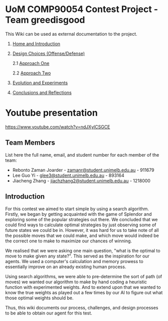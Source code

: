 # UoM COMP90054 Contest Project - Team greedisgood

This Wiki can be used as external documentation to the project.

1. [Home and Introduction]()
2. [Design Choices (Offense/Defense)](Design-Choices)

   2.1 [Approach One](AI-Method-1)

   2.2 [Approach Two](AI-Method-2)
3. [Evolution and Experiments](Evolution)
4. [Conclusions and Reflections](Conclusions-and-Reflections)

# Youtube presentation
https://www.youtube.com/watch?v=ndJXylCSGCE


## Team Members

List here the full name, email, and student number for each member of the team:

* Rebonto Zaman Joarder - zamanr@student.unimelb.edu.au - 911679
* Lee Guo Yi - glee3@student.unimelb.edu.au - 893164
* Jiacheng Zhang - jiachzhang2@student.unimelb.edu.au - 1218000

## Introduction

For this contest we aimed to start simple by using a search algorithm. Firstly, we began by getting acquainted with the game of Splendor and exploring some of the popular strategies out there. We concluded that we could find ways to calculate optimal strategies by just observing some of future states we could be in. However, it was hard for us to take note of all the possible moves that we could make, and which move would indeed be the correct one to make to maximize our chances of winning.

We realised that we were asking one main question, "what is the optimal to move to make given any state?". This served as the inspiration for our agents. We used a computer's calculation and memory prowess to essentially improve on an already existing human process. 

Using search algorithms, we were able to pre-determine the sort of path (of moves) we wanted our algorithm to make by hand coding a heuristic function with experimented weights. And to extend upon that we wanted to know the true weights as played out a few times by our AI to figure out what those optimal weights should be.

Thus, this wiki documents our process, challenges, and design processes to be able to obtain our agent for this test.
